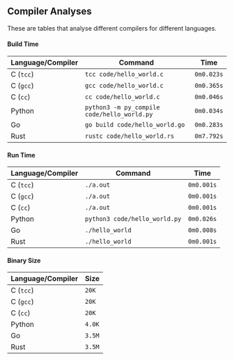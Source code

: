 ## Compiler Analyses

<!-- Please edit the `README.md.tmpl` file instead of the `README.md` -->

These are tables that analyse different compilers for different languages.

#### Build Time

|Language/Compiler|Command|Time|
|-----------------|-------|----|
|C (`tcc`)|`tcc code/hello_world.c`|`0m0.023s`|
|C (`gcc`)|`gcc code/hello_world.c`|`0m0.365s`|
|C (`cc`)|`cc code/hello_world.c`|`0m0.046s`|
|Python|`python3 -m py_compile code/hello_world.py`|`0m0.034s`|
|Go|`go build code/hello_world.go`|`0m0.283s`|
|Rust|`rustc code/hello_world.rs`|`0m7.792s`|

#### Run Time

|Language/Compiler|Command|Time|
|-----------------|-------|----|
|C (`tcc`)|`./a.out`|`0m0.001s`|
|C (`gcc`)|`./a.out`|`0m0.001s`|
|C (`cc`)|`./a.out`|`0m0.001s`|
|Python|`python3 code/hello_world.py`|`0m0.026s`|
|Go|`./hello_world`|`0m0.008s`|
|Rust|`./hello_world`|`0m0.001s`|

#### Binary Size

|Language/Compiler|Size|
|-----------------|----|
|C (`tcc`)|`20K`|
|C (`gcc`)|`20K`|
|C (`cc`)|`20K`|
|Python|`4.0K`|
|Go|`3.5M`|
|Rust|`3.5M`|
